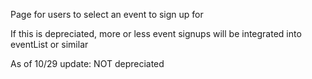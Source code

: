 Page for users to select an event to sign up for

If this is depreciated, more or less event signups will be integrated into eventList or similar

As of 10/29 update: NOT depreciated